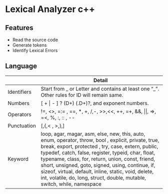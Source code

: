 # Lexical Analyzer c++

## Features

- Read the source code
- Generate tokens
- Identify Lexical Errors

## Language
|  | Detail |
| ------ | ------ |
| Identifiers | Start from _ or Letter and contains at least one “_”. Other rules for ID will remain same. |
| Numbers |[ + \| - ] ? (D+) (\.D+)?,  and exponent numbers. |
| Operators | !=, <>, =:= , ==, *, +, /,-, >>,<<, ++, =+, &&, \|\|, =>, =<, %, :, :: , --  |
| Punctuation |  [,{,< , >,},] |
| Keyword | loop, agar, magar,  asm,  else, new, this, auto, enum, operator, throw, bool , explicit, private, true, break, export, protected , try,  case, extern, public, typedef, catch,  false, register, typeid, char, float, typename, class,  for, return, union, const,  friend, short, unsigned, goto,  signed,  using, continue, if, sizeof, virtual, default, inline,  static, void, delete, int, volatile, do, long, struct, double,  mutable,  switch,  while,  namespace |
